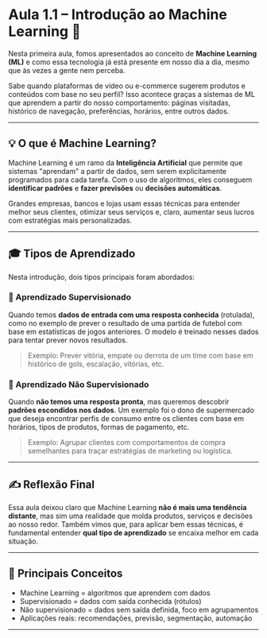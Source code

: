 # Aula 1.1 – Introdução ao Machine Learning 🤖

Nesta primeira aula, fomos apresentados ao conceito de **Machine Learning (ML)** e como essa tecnologia já está presente em nosso dia a dia, mesmo que às vezes a gente nem perceba.

Sabe quando plataformas de vídeo ou e-commerce sugerem produtos e conteúdos com base no seu perfil? Isso acontece graças a sistemas de ML que aprendem a partir do nosso comportamento: páginas visitadas, histórico de navegação, preferências, horários, entre outros dados.

---

## 💡 O que é Machine Learning?

Machine Learning é um ramo da **Inteligência Artificial** que permite que sistemas "aprendam" a partir de dados, sem serem explicitamente programados para cada tarefa. Com o uso de algoritmos, eles conseguem **identificar padrões** e **fazer previsões** ou **decisões automáticas**.

Grandes empresas, bancos e lojas usam essas técnicas para entender melhor seus clientes, otimizar seus serviços e, claro, aumentar seus lucros com estratégias mais personalizadas.

---

## 🎓 Tipos de Aprendizado

Nesta introdução, dois tipos principais foram abordados:

### 🔹 Aprendizado Supervisionado
Quando temos **dados de entrada com uma resposta conhecida** (rotulada), como no exemplo de prever o resultado de uma partida de futebol com base em estatísticas de jogos anteriores. O modelo é treinado nesses dados para tentar prever novos resultados.

> Exemplo: Prever vitória, empate ou derrota de um time com base em histórico de gols, escalação, vitórias, etc.

### 🔸 Aprendizado Não Supervisionado
Quando **não temos uma resposta pronta**, mas queremos descobrir **padrões escondidos nos dados**. Um exemplo foi o dono de supermercado que deseja encontrar perfis de consumo entre os clientes com base em horários, tipos de produtos, formas de pagamento, etc.

> Exemplo: Agrupar clientes com comportamentos de compra semelhantes para traçar estratégias de marketing ou logística.

---

## ✍️ Reflexão Final

Essa aula deixou claro que Machine Learning **não é mais uma tendência distante**, mas sim uma realidade que molda produtos, serviços e decisões ao nosso redor. Também vimos que, para aplicar bem essas técnicas, é fundamental entender **qual tipo de aprendizado** se encaixa melhor em cada situação.

---

## 📌 Principais Conceitos
- Machine Learning = algoritmos que aprendem com dados
- Supervisionado = dados com saída conhecida (rótulos)
- Não supervisionado = dados sem saída definida, foco em agrupamentos
- Aplicações reais: recomendações, previsão, segmentação, automação

---
